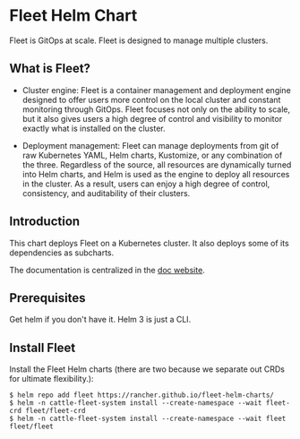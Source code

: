 # Fleet Helm Chart

Fleet is GitOps at scale. Fleet is designed to manage multiple clusters.

## What is Fleet?

* Cluster engine: Fleet is a container management and deployment engine designed to offer users more control on the local cluster and constant monitoring through GitOps. Fleet focuses not only on the ability to scale, but it also gives users a high degree of control and visibility to monitor exactly what is installed on the cluster.

* Deployment management: Fleet can manage deployments from git of raw Kubernetes YAML, Helm charts, Kustomize, or any combination of the three. Regardless of the source, all resources are dynamically turned into Helm charts, and Helm is used as the engine to deploy all resources in the cluster. As a result, users can enjoy a high degree of control, consistency, and auditability of their clusters.

## Introduction

This chart deploys Fleet on a Kubernetes cluster. It also deploys some of its dependencies as subcharts.

The documentation is centralized in the [doc website](https://fleet.rancher.io/).

## Prerequisites

Get helm if you don't have it. Helm 3 is just a CLI.


## Install Fleet

Install the Fleet Helm charts (there are two because we separate out CRDs for ultimate flexibility.):

```
$ helm repo add fleet https://rancher.github.io/fleet-helm-charts/
$ helm -n cattle-fleet-system install --create-namespace --wait fleet-crd fleet/fleet-crd
$ helm -n cattle-fleet-system install --create-namespace --wait fleet fleet/fleet
```